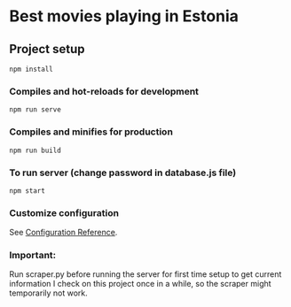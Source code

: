 # Best movies playing in Estonia

## Project setup
```
npm install
```

### Compiles and hot-reloads for development
```
npm run serve
```

### Compiles and minifies for production
```
npm run build
```

### To run server (change password in database.js file)
```
npm start
```

### Customize configuration
See [Configuration Reference](https://cli.vuejs.org/config/).

### Important: 
Run scraper.py before running the server for first time setup to get current information
I check on this project once in a while, so the scraper might temporarily not work.


